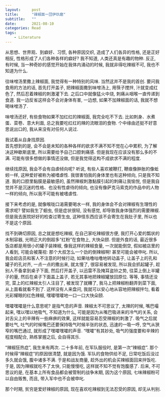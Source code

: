 ```yaml
---  
layout:     post  
title:      "辣椒面ー団伊玖磨"  
subtitle:   ""  
date:       2021-08-10  
categories: Read  
tags:  
    - Literature  
---  
```

  
从思想、世界观、到癖好、习惯, 各种原因交织, 造成了人们各异的性格, 还是正好相反, 性格形成了人们各种各样的癖好? 我不知道, 人类还真是有趣的物种. 反正, 有时候, 当一种奇妙的感觉开始在我体内涌动的时候, 我就非得吃辣椒不可, 我也不知道为什么.  

往味噌汤里撒上辣椒面, 我觉得有一种特别的风味. 当然这并不是我的首创. 要问我食用的方法的话, 首先打开盖子, 把辣椒面撒到味噌汤上, 用筷子搅拌, 汁就变成红色了, 然后忍着辣椒的刺激灌下去. 之后口中就像猛火中烧, 刺痛从咽喉一直传递到食道. 我一边反省这样会不会对身体有害, 一边想, 如果不加辣椒面的话, 我就不想喝味噌汤了.

味噌汤还好, 有些食物如果不加红红的辣椒面, 我完全吃不下去. 比如刺身、水煮蛋、菜卷、意大利面, 总之我要吃红红的辣的流眼泪的食物. 个中缘由还挺不好意思说出口的, 我从来没有对任何人说过.

我试着从自身找原因.  
首先想到的是, 会不会是未知的各种各样的欲求不满不知不觉在心中累积, 为了解决这种歇斯底里, 所以需要给予自己口腔刺痛感. 但是我现在应该没有那么多的不满. 可能有很多想做的事情还没做, 但是我觉得这构不成欲求不满的程度.

继续找原因, 我会不会有自虐倾向呢? 听说, 有些人喜欢被鞭打, 鞭痕像肿胀的像蚯蚓一样, 这种爱好被称为被嗜虐性. 我很害怕我的身体里也有这种倾向, 只是我不知道. 我的口腔里黏膜是最敏感的, 虽然辣椒刺激黏膜引起的刺痛让我愉悦, 但是我自觉并不是沉迷的性格、也没有性虐待的倾向, 也没有像萨克马索克的作品中的人物一样的倾向, 所以我不可能有被嗜虐性.

接下来考虑的是, 就像喉咙口渴需要喝水一样, 我的身体会不会对辣椒有生理性的需求呢? 譬如我生了蛔虫, 但是症状很轻, 没有感觉, 却导致我身体强烈的需要辣椒. 但是我去医院好好的检查过寄生虫, 这种怪东西应该不会寄生在我肚子里, 所以也不是这个原因.

找不到确切原因, 总之就是想吃辣椒, 在自己家吃辣椒很方便, 我打开心爱的瓢状的木制容器, 光明正大的倒超多“红粉”在食物上, 大快朵颐. 但是外食的话, 最近很多饭店都是用很小的罐子装辣椒, 像我这样的辣椒食量, 一次就能倒空, 假如被店里的人看到, 可能会被蔑视: 那个大叔怎么一个劲的倒辣椒啊! 甚至可能会被申叱. 所以, 我会趁店员和客人不注意的时候行动, 如果咕噜咕噜地转动盖子, 让盖子上的孔和罐子的孔对齐, 一点一点的撒出来, 就太慢了, 很容易被发现, 所以我会抓起罐子, 趁别人不备拿到桌子下面, 然后打开盖子, 以迅雷不及掩耳盗铃之势, 往菜上倒上半罐子的量, 然后在桌子下面盖上盖子, 若无其事地把辣椒罐放回原位. 等等, 事情还没完, 菜上的红辣椒太引人注目了, 被发现了就糟了, 我马上把辣椒粉翻弄到菜下面, 从上面看就看不到了. 这样没有人来盘问, 我就可以安心地从容地把辣椒拌匀, 看着光彩耀眼的红色辣椒, 嘿嚯嘿嚯地一口一口大快朵颐.

嘿嚯嘿嚯是什么意思呢? 是指气息的声音. 辣椒太不可思议了, 太辣的时候, 嘴巴嘬起来, 嘿以嘿以地吸气, 不知道为什么, 可能是因为从嘴巴吸进来的冷气的关系, 会对舌尖上的辛辣有一些麻痹的效果, 这样就能容易忍受辣椒的刺激了. 吸气之后就要吐气, 吐气的时候嘴巴还要保持吸气时候半张的状态, 迅速的一吸一呼, 空气从狭窄的嘴巴通过, 就形成了嘿嚯嘿嚯的声音. “嘿嚯”有其妙处, 吸气的强度要和辛辣的程度相配合, 熟练掌握之后, 会自得其乐. 

“辣椒狂热症”, 我生来有两次. 二十多年前, 在军队服役时, 是第一次“辣椒症”. 那个时候得“辣椒症”的原因很清楚, 就是因为饿. 军队的食物供给不足, 日常吃饭后没过多久就会饿, 腹中诸多不满. 于是和战友商量, 趁外出的机会买辣椒面回来拌饭吃. 于是, 因为辣椒就吃不了太快, 只能慢慢吃, 这样就不知不觉有饱腹感了. 后来, 不可思议的是, 在基本上所有食品都会被管制的战争末期, 因为这个原因, 七味辣椒粉可以自由贩售, 而且, 带入军中也不会被申叱.

那个时期, 贫穷是爱好辣椒的原因, 现在喜欢吃辣椒到无法忍受的原因, 却无从判别.